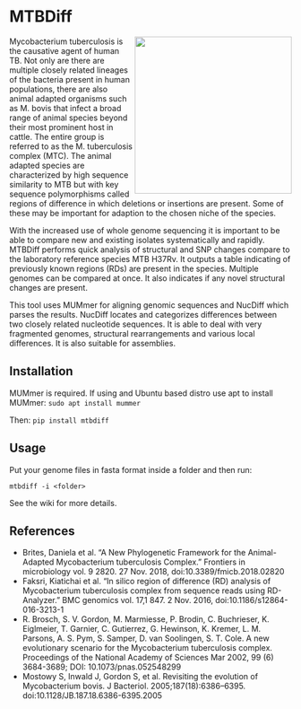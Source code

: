 # MTBDiff

<img align="right" src=https://github.com/dmnfarrell/mtbdiff/blob/master/img/logo.png width=280px>

Mycobacterium tuberculosis is the causative agent of human TB. Not only are there are multiple closely related lineages of the bacteria present in human populations, there are also animal adapted organisms such as M. bovis that infect a broad range of animal species beyond their most prominent host in cattle. The entire group is referred to as the M. tuberculosis complex (MTC). The animal adapted species are characterized by high sequence similarity to MTB but with key sequence polymorphisms called regions of difference in which deletions or insertions are present. Some of these may be important for adaption to the chosen niche of the species.

With the increased use of whole genome sequencing it is important to be able to compare new and existing isolates systematically and rapidly. MTBDiff performs quick analysis of structural and SNP changes compare to the laboratory reference species MTB H37Rv. It outputs a table indicating of previously known regions (RDs) are present in the species. Multiple genomes can be compared at once. It also indicates if any novel structural changes are present.

This tool uses MUMmer for aligning genomic sequences and NucDiff which parses the results. NucDiff locates and categorizes differences between two closely related nucleotide sequences. It is able to deal with very fragmented genomes, structural rearrangements and various local differences. It is also suitable for assemblies.

## Installation

MUMmer is required. If using and Ubuntu based distro use apt to install MUMmer:
```sudo apt install mummer```

Then:
```pip install mtbdiff```

## Usage

Put your genome files in fasta format inside a folder and then run:

```mtbdiff -i <folder>```

See the wiki for more details.

## References

* Brites, Daniela et al. “A New Phylogenetic Framework for the Animal-Adapted Mycobacterium tuberculosis Complex.” Frontiers in microbiology vol. 9 2820. 27 Nov. 2018, doi:10.3389/fmicb.2018.02820
* Faksri, Kiatichai et al. “In silico region of difference (RD) analysis of Mycobacterium tuberculosis complex from sequence reads using RD-Analyzer.” BMC genomics vol. 17,1 847. 2 Nov. 2016, doi:10.1186/s12864-016-3213-1
* R. Brosch, S. V. Gordon, M. Marmiesse, P. Brodin, C. Buchrieser, K. Eiglmeier, T. Garnier, C. Gutierrez, G. Hewinson, K. Kremer, L. M. Parsons, A. S. Pym, S. Samper, D. van Soolingen, S. T. Cole. A new evolutionary scenario for the Mycobacterium tuberculosis complex. Proceedings of the National Academy of Sciences Mar 2002, 99 (6) 3684-3689; DOI: 10.1073/pnas.052548299
* Mostowy S, Inwald J, Gordon S, et al. Revisiting the evolution of Mycobacterium bovis. J Bacteriol. 2005;187(18):6386–6395. doi:10.1128/JB.187.18.6386-6395.2005